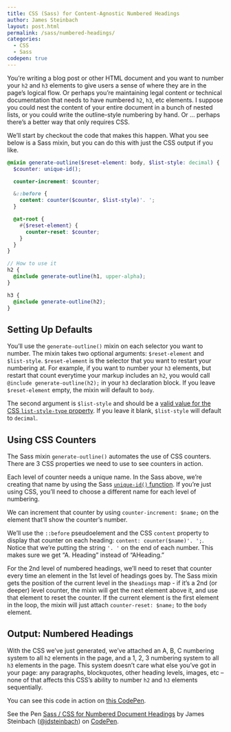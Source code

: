 ```yaml
---
title: CSS (Sass) for Content-Agnostic Numbered Headings
author: James Steinbach
layout: post.html
permalink: /sass/numbered-headings/
categories:
  - CSS
  - Sass
codepen: true
---
```


You&#8217;re writing a blog post or other HTML document and you want to number your `h2` and `h3` elements to give users a sense of where they are in the page&#8217;s logical flow. Or perhaps you&#8217;re maintaining legal content or technical documentation that needs to have numbered `h2`, `h3`, etc elements. I suppose you could nest the content of your entire document in a bunch of nested lists, or you could write the outline-style numbering by hand. Or &hellip; perhaps there&#8217;s a better way that only requires CSS.

We&#8217;ll start by checkout the code that makes this happen. What you see below is a Sass mixin, but you can do this with just the CSS output if you like.

~~~scss
@mixin generate-outline($reset-element: body, $list-style: decimal) {
  $counter: unique-id();

  counter-increment: $counter;

  &::before {
    content: counter($counter, $list-style)'. ';
  }

  @at-root {
    #{$reset-element} {
      counter-reset: $counter;
    }
  }
}

// How to use it
h2 {
  @include generate-outline(h1, upper-alpha);
}

h3 {
  @include generate-outline(h2);
}
~~~

## Setting Up Defaults

You&#8217;ll use the `generate-outline()` mixin on each selector you want to number. The mixin takes two optional arguments: `$reset-element` and `$list-style`. `$reset-element` is the selector that you want to restart your numbering at. For example, if you want to number your `h3` elements, but restart that count everytime your markup includes an `h2`, you would call `@include generate-outline(h2);` in your `h3` declaration block. If you leave `$reset-element` empty, the mixin will default to `body`.

The second argument is `$list-style` and should be a [valid value for the CSS `list-style-type` property](https://developer.mozilla.org/en-US/docs/Web/CSS/list-style-type#Values). If you leave it blank, `$list-style` will default to `decimal`.

## Using CSS Counters

The Sass mixin `generate-outline()` automates the use of CSS counters. There are 3 CSS properties we need to use to see counters in action.

Each level of counter needs a unique name. In the Sass above, we&#8217;re creating that name by using the Sass [`unique-id()` function](http://sass-lang.com/documentation/Sass/Script/Functions.html#miscellaneous_functions). If you&#8217;re just using CSS, you&#8217;ll need to choose a different name for each level of numbering.

We can increment that counter by using `counter-increment: $name;` on the element that&#8217;ll show the counter&#8217;s number.

We&#8217;ll use the `::before` pseudoelement and the CSS `content` property to display that counter on each heading: `content: counter($name)'. ';`. Notice that we&#8217;re putting the string `'. '` on the end of each number. This makes sure we get &#8220;A. Heading&#8221; instead of &#8220;AHeading.&#8221;

For the 2nd level of numbered headings, we&#8217;ll need to reset that counter every time an element in the 1st level of headings goes by. The Sass mixin gets the position of the current level in the `$headings` map - if it&#8217;s a 2nd (or deeper) level counter, the mixin will get the next element above it, and use that element to reset the counter. If the current element is the first element in the loop, the mixin will just attach `counter-reset: $name;` to the `body` element.

## Output: Numbered Headings

With the CSS we&#8217;ve just generated, we&#8217;ve attached an A, B, C numbering system to all `h2` elements in the page, and a 1, 2, 3 numbering system to all `h3` elements in the page. This system doesn&#8217;t care what else you&#8217;ve got in your page: any paragraphs, blockquotes, other heading levels, images, etc &ndash; none of that affects this CSS&#8217;s ability to number `h2` and `h3` elements sequentially.

You can see this code in action on [this CodePen](http://codepen.io/jdsteinbach/pen/vLqwjB).

<p data-height="268" data-theme-id="0" data-slug-hash="vLqwjB" data-default-tab="result" data-user="jdsteinbach" class='codepen'>See the Pen <a href='http://codepen.io/jdsteinbach/pen/vLqwjB/'>Sass / CSS for Numbered Document Headings</a> by James Steinbach (<a href='http://codepen.io/jdsteinbach'>@jdsteinbach</a>) on <a href='http://codepen.io'>CodePen</a>.</p>
